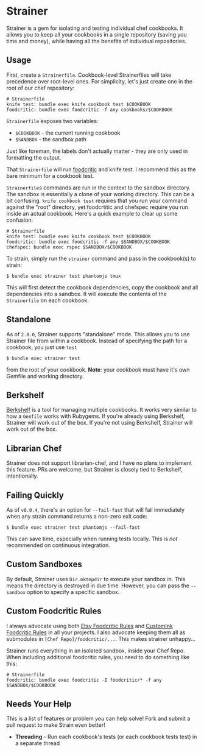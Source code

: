 # Strainer

Strainer is a gem for isolating and testing individual chef cookbooks. It allows you to keep all your cookbooks in a single repository (saving you time and money), while having all the benefits of individual repositories.

Usage
-----
First, create a `Strainerfile`. Cookbook-level Strainerfiles will take precedence over root-level ones. For simplicity, let's just create one in the root of our chef repository:

    # Strainerfile
    knife test: bundle exec knife cookbook test $COOKBOOK
    foodcritic: bundle exec foodcritic -f any cookbooks/$COOKBOOK

`Strainerfile` exposes two variables:

- `$COOKBOOK` - the current running cookbook
- `$SANDBOX` - the sandbox path

Just like foreman, the labels don't actually matter - they are only used in formatting the output.

That `Strainerfile` will run [foodcritic](https://github.com/acrmp/foodcritic) and knife test. I recommend this as the bare minimum for a cookbook test.

`Strainerfile`s commands are run in the context to the sandbox directory. The sandbox is essentially a clone of your working directory. This can be a bit confusing. `knife cookbook test` requires that you run your command against the "root" directory, yet foodcrtitic and chefspec require you run inside an actual cookbook. Here's a quick example to clear up some confusion:

    # Strainerfile
    knife test: bundle exec knife cookbook test $COOKBOOK
    foodcritic: bundle exec foodcritic -f any $SANDBOX/$COOKBOOK
    chefspec: bundle exec rspec $SANDBOX/$COOKBOOK

To strain, simply run the `strainer` command and pass in the cookbook(s) to strain:

    $ bundle exec strainer test phantomjs tmux

This will first detect the cookbook dependencies, copy the cookbook and all dependencies into a sandbox. It will execute the contents of the `Strainerfile` on each cookbook.

Standalone
----------
As of `2.0.0`, Strainer supports "standalone" mode. This allows you to use Strainer file from within a cookbook. Instead of specifying the path for a cookbook, you just use `test`

    $ bundle exec strainer test

from the root of your cookbook. **Note**: your cookbook must have it's own Gemfile and working directory.

Berkshelf
---------
[Berkshelf](http://berkshelf.com/) is a tool for managing multiple cookbooks. It works very similar to how a `Gemfile` works with Rubygems. If you're already using Berkshelf, Strainer will work out of the box. If you're not using Berkshelf, Strainer will work out of the box.

Librarian Chef
--------------
Strainer does not support librarian-chef, and I have no plans to implement this feature. PRs are welcome, but Strainer is closely tied to Berkshelf, intentionally.

Failing Quickly
---------------
As of `v0.0.4`, there's an option for `--fail-fast` that will fail immediately when any strain command returns a non-zero exit code:

    $ bundle exec strainer test phantomjs --fail-fast

This can save time, especially when running tests locally. This is *not* recommended on continuous integration.

Custom Sandboxes
----------------
By default, Strainer uses `Dir.mktmpdir` to execute your sandbox in. This means the directory is destroyed in due time. However, you can pass the `--sandbox` option to specify a specific sandbox.

Custom Foodcritic Rules
-----------------------
I always advocate using both [Etsy Foodcritic Rules](https://github.com/etsy/foodcritic-rules) and [CustomInk Foodcritic Rules](https://github.com/customink-webops/foodcritic-rules) in all your projects. I also advocate keeping them all as submodules in `[Chef Repo]/foodcritic/...`. This makes strainer unhappy...

Strainer runs everything in an isolated sandbox, inside your Chef Repo. When including additional foodcritic rules, you need to do something like this:

    # Strainerfile
    foodcritic: bundle exec foodcritic -I foodcritic/* -f any $SANDBOX/$COOKBOOK

Needs Your Help
---------------
This is a list of features or problem *you* can help solve! Fork and submit a pull request to make Strain even better!

- **Threading** - Run each cookbook's tests (or each cookbook tests test) in a separate thread
